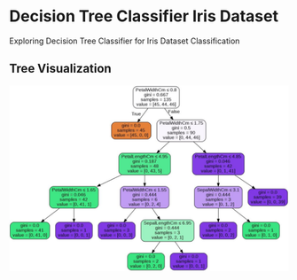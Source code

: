# Decision Tree Classifier Iris Dataset
Exploring Decision Tree Classifier for Iris Dataset Classification


## Tree Visualization

![alt text](treeVisualization.jpg)
